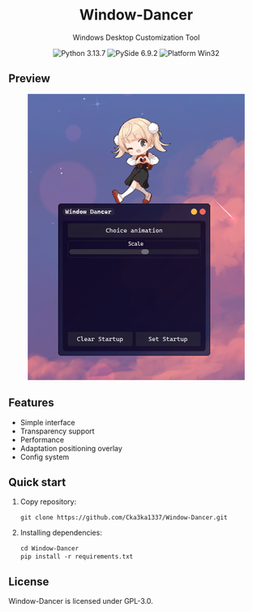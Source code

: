 
  <h1 align="center">
  Window-Dancer
</h1>
<p align="center">
  Windows Desktop Customization Tool
</p>

<p align="center">

  <a style="text-decoration:none">
    <img src="https://img.shields.io/badge/Python-3.13.7-blue.svg?color=00B16A](https://www.python.org/static/community_logos/python-logo.png" alt="Python 3.13.7"/>
  </a>

  <a style="text-decoration:none">
    <img src="https://img.shields.io/badge/PySide-6.9.2-blue?color=00B16A" alt="PySide 6.9.2"/>
  </a>

  <a style="text-decoration:none">
    <img src="https://img.shields.io/badge/Platform-Win32%20-blue?color=00B16A" alt="Platform Win32"/>
  </a>
</p>


## Preview
<div align="center">
  <img alt="image" src="https://github.com/Cka3ka1337/Window-Dancer/blob/main/preview.png" />
</div>



## Features
* Simple interface
* Transparency support
* Performance
* Adaptation positioning overlay
* Config system


## Quick start
1. Copy repository:

    ```git
    git clone https://github.com/Cka3ka1337/Window-Dancer.git
    ```
2. Installing dependencies:
  
    ```shell
    cd Window-Dancer
    pip install -r requirements.txt
    ```
    
## License
Window-Dancer is licensed under GPL-3.0.
